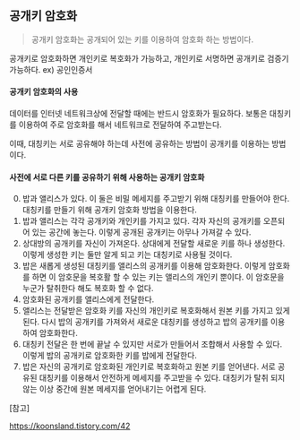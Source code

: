 ## 공개키 암호화

> 공개키 암호화는 공개되어 있는 키를 이용하여 암호화 하는 방법이다.

공개키로 암호화하면 개인키로 복호화가 가능하고, 개인키로 서명하면 공개키로 검증기 가능하다. ex) 공인인증서

#### 공개키 암호화의 사용

데이터를 인터넷 네트워크상에 전달할 때에는 반드시 암호화가 필요하다. 보통은 대칭키를 이용하여 주로 암호화를 해서 네트워크로 전달하여 주고받는다.

이때, 대칭키는 서로 공유해야 하는데 사전에 공유하는 방법이 공개키를 이용하는 방법이다.

#### 사전에 서로 다른 키를 공유하기 위해 사용하는 공개키 암호화

0. 밥과 앨리스가 있다. 이 둘은 비밀 메세지를 주고받기 위해 대칭키를 만들어야 한다. 대칭키를 만들기 위해 공개키 암호화 방법을 이용한다.
1. 밥과 앨리스는 각각 공개키와 개인키를 가지고 있다. 각자 자신의 공개키를 오픈되어 있는 공간에 놓는다. 이렇게 공개된 공개키는 아무나 가져갈 수 있다.
2. 상대방의 공개키를 자신이 가져온다. 상대에게 전달할 새로운 키를 하나 생성한다. 이렇게 생성한 키는 둘만 알게 되고 키는 대칭키로 사용될 것이다.
3. 밥은 새롭게 생성된 대칭키를 앨리스의 공개키를 이용해 암호화한다. 이렇게 암호화를 하면 이 암호문을 복호활 할 수 있는 키는 앨리스의 개인키 뿐이다. 이 암호문을 누군가 탈취한다 해도 복호화 할 수 없다.
4. 암호화된 공개키를 앨리스에게 전달한다.
5. 앨리스는 전달받은 암호화 키를 자신의 개인키로 복호화해서 원본 키를 가지고 있게 된다. 다시 밥의 공개키를 가져와서 새로운 대칭키를 생성하고 밥의 공개키를 이용하여 암호화한다. 
6. 대칭키 전달은 한 번에 끝날 수 있지만 서로가 만들어서 조합해서 사용할 수 있다. 이렇게 밥의 공개키로 암호화한 키를 밥에게 전달한다.
7. 밥은 자신의 공개키로 암호화된 개인키로 복호화하고 원본 키를 얻어낸다. 서로 공유된 대칭키를 이용해서 안전하게 메세지를 주고받을 수 있다. 대칭키가 탈취 되지 않는 이상 중간에 원본 메세지를 얻어내기는 어렵게 된다.



[참고]

https://koonsland.tistory.com/42